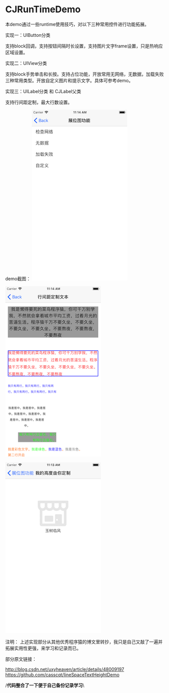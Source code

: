 # CJRunTimeDemo

本demo通过一些runtime使用技巧，对以下三种常用控件进行功能拓展。

实现一：UIButton分类

支持block回调，支持按钮间隔时长设置，支持图片文字frame设置，只是热响应区域设置。

实现二：UIView分类

支持block手势单击和长按。支持占位功能，开放常用无网络，无数据，加载失败 三种常用类型。开放自定义图片和提示文字。具体可参考demo。

实现三：UILabel分类 和 CJLabel父类

支持行间距定制，最大行数设置。

demo截图：
![image](https://github.com/JamhonyZ/CJRunTimeDemo/blob/master/CJRunTimeDemo/ScreenShoot/ScreenShot0.png)

![image](https://github.com/JamhonyZ/CJRunTimeDemo/blob/master/CJRunTimeDemo/ScreenShoot/ScreenShot1.png)

![image](https://github.com/JamhonyZ/CJRunTimeDemo/blob/master/CJRunTimeDemo/ScreenShoot/ScreenShot2.png)


注明：
上述实现部分从其他优秀程序猿的博文里转抄，我只是自己又敲了一遍并拓展实用性更强，来学习和记录而已。

部分原文链接：

http://blog.csdn.net/uxyheaven/article/details/48009197
https://github.com/casscqt/lineSpaceTextHeightDemo


/**代码整合了一下便于自己备份记录学习**\
